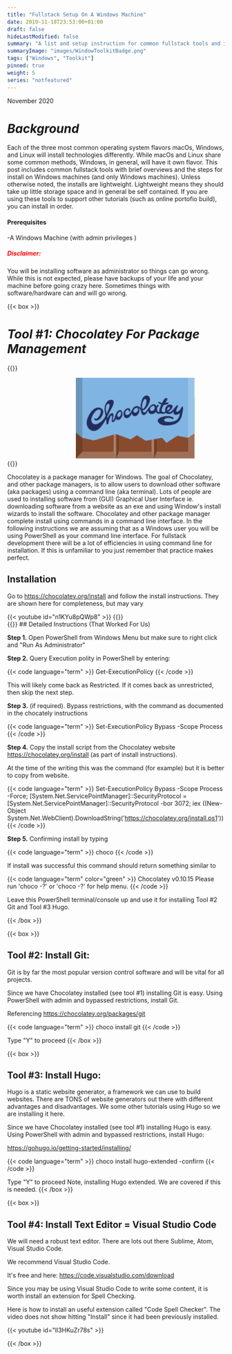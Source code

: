 ```yaml
---
title: "Fullstack Setup On A Windows Machine"
date: 2019-11-18T23:53:00+01:00
draft: false
hideLastModified: false
summary: "A list and setup instruction for common fullstack tools and installs for Windows based machines"
summaryImage: "images/WindowToolkitBadge.png"
tags: ["Windows", "Toolkit"]
pinned: true
weight: 5
series: "notfeatured"
---
```


November 2020

# ***Background***

Each of the three most common operating system flavors macOs, Windows, and Linux will install technologies differently. While macOs and Linux share some common methods, Windows, in general, will have it own flavor. This post includes common fullstack tools with brief overviews and the steps for install on Windows machines (and only Windows machines). Unless otherwise noted, the installs are lightweight. Lightweight means they should take up little storage space and in general be self contained. If you are using these tools to support other tutorials (such as online portofio build), you can install in order.

#### Prerequisites

-A Windows Machine (with admin privileges )


##### <span style="color:red">Disclaimer:<span>

You will be installing software as administrator so things can go wrong. While this is not expected, please have backups of your life and your machine before going crazy here. Sometimes things with software/hardware can and will go wrong.





{{< box >}}
# ***Tool #1: Chocolatey For Package Management***


{{<rawhtml>}}
<div class="columns">
<div class="column is-4"></div>
    <div class="column is-4">
       <img src="./images/chocolately.svg" alt="Chocolatey Icon" style="width:80%">
<div class="column is-4"></div>
</div>
</div>
{{</ rawhtml>}}




Chocolatey is a package manager for Windows. The goal of Chocolatey, and other package managers, is to allow users to download other software (aka packages) using a command line (aka terminal). Lots of people are used to installing software from (GUI) Graphical User Interface ie. downloading software from a website as an exe and using Window's install wizards to install the software. Chocolatey and other package manager complete install using commands in a command line interface. In the following instructions we are assuming that as a Windows user you will be using PowerShell as your command line interface. For fullstack development there will be a lot of efficiencies in using command line for installation. If this is unfamiliar to you just remember that practice makes perfect. 

## Installation


Go to https://chocolatey.org/install and follow the install instructions. They are shown here for completeness, but may vary
<div class="columns">
    <div class="column is-8">
       {{< youtube id="n1KYu8pQWp8" >}}
{{<rawhtml>}}
</div>
</div>
{{</ rawhtml>}}
## Detailed Instructions (That Worked For Us)


**Step 1.** Open PowerShell from Windows Menu but make sure to right click and "Run As Administrator"

**Step 2.** Query Execution polity in PowerShell by entering:

{{< code language="term" >}}
Get-ExecutionPolicy 
{{< /code >}}


This will likely come back as Restricted. If it comes back as unrestricted, then skip the next step.

**Step 3.** (if required). Bypass restrictions, with the command as documented in the chocately instructions
 
{{< code language="term" >}}
Set-ExecutionPolicy Bypass -Scope Process
{{< /code >}}


**Step 4.** Copy the install script from the Chocolatey website https://chocolatey.org/install (as part of install instructions).

At the time of the writing this was the command (for example) but it is better to copy from website.

{{< code language="term" >}}
Set-ExecutionPolicy Bypass -Scope Process -Force; [System.Net.ServicePointManager]::SecurityProtocol = [System.Net.ServicePointManager]::SecurityProtocol -bor 3072; iex ((New-Object System.Net.WebClient).DownloadString('https://chocolatey.org/install.ps1'))
{{< /code >}}

**Step 5.** Confirming install by typing

{{< code language="term" >}}
choco
{{< /code >}}


If install was successful this command should return something similar to

{{< code language="term" color="green" >}}
Chocolatey v0.10.15
Please run 'choco -?' or 'choco <command> -?' for help menu.
{{< /code >}}

Leave this PowerShell terminal/console up and use it for installing Tool #2 Git and Tool #3 Hugo.

{{< /box >}}


{{< box >}}
## Tool #2:  Install Git:

Git is by far the most popular version control software and will be vital for all projects.

Since we have Chocolatey installed (see tool #1) installing Git is easy. Using PowerShell with admin and bypassed restrictions, install Git. 

Referencing https://chocolatey.org/packages/git


{{< code language="term" >}}
choco install git
{{< /code >}}

Type "Y" to proceed
{{< /box >}}


{{< box >}}
## Tool #3: Install Hugo:

Hugo is a static website generator, a framework we can use to build websites. There are TONS of website generators out there with different advantages and disadvantages. We some other tutorials using Hugo so we are installing it here.

Since we have Chocolatey installed (see tool #1) installing Hugo is easy. Using PowerShell with admin and bypassed restrictions, install Hugo: 

https://gohugo.io/getting-started/installing/


{{< code language="term" >}}
choco install hugo-extended -confirm
{{< /code >}}

Type "Y" to proceed
 Note, installing Hugo extended. We are covered if this is needed.
{{< /box >}}
 







{{< box >}}
## Tool #4: Install Text Editor = Visual Studio Code

We will need a robust text editor. There are lots out there Sublime, Atom, Visual Studio Code.

We recommend Visual Studio Code.

It's free and here:
https://code.visualstudio.com/download

Since you may be using Visual Studio Code to write some content, it is worth install an extension for Spell Checking.

Here is how to install an useful extension called "Code Spell Checker".  The video does not show hitting "Install" since it had been previously installed.

<div class="columns">
    <div class="column is-half">
       {{< youtube id="lI3HKuZr78s" >}}

{{< /box >}}
